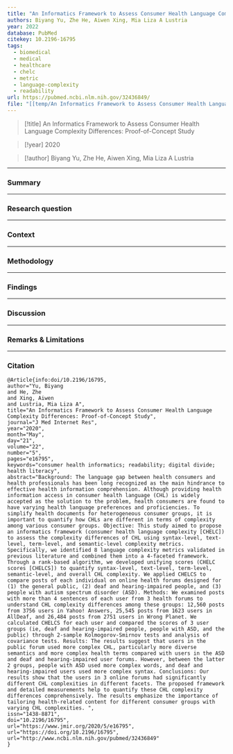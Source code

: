 ```yaml
---
title: "An Informatics Framework to Assess Consumer Health Language Complexity Differences: Proof-of-Concept Study"
authors: Biyang Yu, Zhe He, Aiwen Xing, Mia Liza A Lustria
year: 2022
database: PubMed
citekey: 10.2196-16795
tags:
  - biomedical
  - medical
  - healthcare
  - chelc
  - metric
  - language-complexity
  - readability
url: https://pubmed.ncbi.nlm.nih.gov/32436849/
file: "[[temp/An Informatics Framework to Assess Consumer Health Language Complexity Differences - Proof-of-Concept Study.pdf|An Informatics Framework to Assess Consumer Health Language Complexity Differences - Proof-of-Concept Study]]"
---
```


>[!title]
An Informatics Framework to Assess Consumer Health Language Complexity Differences: Proof-of-Concept Study

>[!year]
2020

>[!author]
Biyang Yu, Zhe He, Aiwen Xing, Mia Liza A Lustria


------------------------------------

### Summary


------------------------------------

### Research question


------------------------------------

### Context


------------------------------------

### Methodology


------------------------------------

### Findings


------------------------------------

### Discussion


------------------------------------

### Remarks & Limitations


------------------------------------

### Citation

```
@Article{info:doi/10.2196/16795,
author="Yu, Biyang
and He, Zhe
and Xing, Aiwen
and Lustria, Mia Liza A",
title="An Informatics Framework to Assess Consumer Health Language Complexity Differences: Proof-of-Concept Study",
journal="J Med Internet Res",
year="2020",
month="May",
day="21",
volume="22",
number="5",
pages="e16795",
keywords="consumer health informatics; readability; digital divide; health literacy",
abstract="Background: The language gap between health consumers and health professionals has been long recognized as the main hindrance to effective health information comprehension. Although providing health information access in consumer health language (CHL) is widely accepted as the solution to the problem, health consumers are found to have varying health language preferences and proficiencies. To simplify health documents for heterogeneous consumer groups, it is important to quantify how CHLs are different in terms of complexity among various consumer groups. Objective: This study aimed to propose an informatics framework (consumer health language complexity [CHELC]) to assess the complexity differences of CHL using syntax-level, text-level, term-level, and semantic-level complexity metrics. Specifically, we identified 8 language complexity metrics validated in previous literature and combined them into a 4-faceted framework. Through a rank-based algorithm, we developed unifying scores (CHELC scores [CHELCS]) to quantify syntax-level, text-level, term-level, semantic-level, and overall CHL complexity. We applied CHELCS to compare posts of each individual on online health forums designed for (1) the general public, (2) deaf and hearing-impaired people, and (3) people with autism spectrum disorder (ASD). Methods: We examined posts with more than 4 sentences of each user from 3 health forums to understand CHL complexity differences among these groups: 12,560 posts from 3756 users in Yahoo! Answers, 25,545 posts from 1623 users in AllDeaf, and 26,484 posts from 2751 users in Wrong Planet. We calculated CHELCS for each user and compared the scores of 3 user groups (ie, deaf and hearing-impaired people, people with ASD, and the public) through 2-sample Kolmogorov-Smirnov tests and analysis of covariance tests. Results: The results suggest that users in the public forum used more complex CHL, particularly more diverse semantics and more complex health terms compared with users in the ASD and deaf and hearing-impaired user forums. However, between the latter 2 groups, people with ASD used more complex words, and deaf and hearing-impaired users used more complex syntax. Conclusions: Our results show that the users in 3 online forums had significantly different CHL complexities in different facets. The proposed framework and detailed measurements help to quantify these CHL complexity differences comprehensively. The results emphasize the importance of tailoring health-related content for different consumer groups with varying CHL complexities. ",
issn="1438-8871",
doi="10.2196/16795",
url="https://www.jmir.org/2020/5/e16795",
url="https://doi.org/10.2196/16795",
url="http://www.ncbi.nlm.nih.gov/pubmed/32436849"
}
```